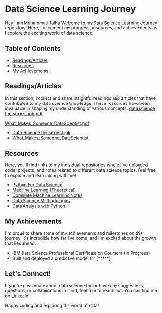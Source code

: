 # Data Science Learning Journey

Hey I am Muhammad Talha Welcome to my Data Science Learning Journey repository! Here, I document my progress, resources, and achievements as I explore the exciting world of data science.

## Table of Contents
- [Readings/Articles](#readingsarticles)
- [Resources](#resources)
- [My Achievements](#my-achievements)

## Readings/Articles
In this section, I collect and share insightful readings and articles that have contributed to my data science knowledge. These resources have been invaluable in shaping my understanding of various concepts.
[data science the sexiest job.pdf](https://github.com/itsMuhammadtalha/Data-Science/files/12116950/data.science.the.sexiest.job.pdf)

[What_Makes_Someone_DataScientist.pdf](https://github.com/itsMuhammadtalha/Data-Science/files/12145646/Reading_What_Makes_Someone_DataScientist.pdf)


- [Data-Science the sexiest job](https://github.com/itsMuhammadtalha/Data-Science/files/12116950/data.science.the.sexiest.job.pdf)
- [What_Makes_Someone_DataScientist](https://github.com/itsMuhammadtalha/Data-Science/files/12145646/Reading_What_Makes_Someone_DataScientist.pdf)
  

## Resources
Here, you'll find links to my individual repositories where I've uploaded code, projects, and notes related to different data science topics. Feel free to explore and learn along with me!

- [Python For Data Science](https://github.com/itsMuhammadtalha/Data-Science/tree/master/Python)
- [Machine Learning (Theoretical)](https://github.com/itsMuhammadtalha/Data-Science/tree/master/ML_for_DatasScience)
- [Complete Machine Learning Notes](https://taycan.notion.site/Complete-ML-Notes-8416ff442fa54500bc03d2631d07ef29?pvs=4)
- [Data Science Methodologies](https://github.com/itsMuhammadtalha/Data-Science/tree/master/Data%20Science%20Methodologies)
- [Data Analysis with Python](https://github.com/itsMuhammadtalha/Data-Science/tree/master/Data%20Analysis%20with%20python)
  

## My Achievements
I'm proud to share some of my achievements and milestones on this journey. It's incredible how far I've come, and I'm excited about the growth that lies ahead.

- IBM Data Science Professional Certificate on Coursera (In Progress)
- Built and deployed a predictive model for [*****]

## Let's Connect!
If you're passionate about data science too or have any suggestions, questions, or collaborations in mind, feel free to reach out. You can find me on [LinkedIn](https://www.linkedin.com/in/muhammad-talha-933481210/)

Happy coding and exploring the world of data!

